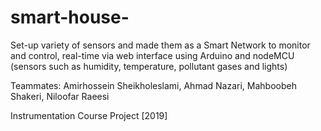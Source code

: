 # smart-house-
Set-up variety of sensors and made them as a Smart Network to monitor and control, real-time via web interface using Arduino and nodeMCU (sensors such as humidity, temperature, pollutant gases and lights) 

Teammates: Amirhossein Sheikholeslami, Ahmad Nazari, Mahboobeh Shakeri, Niloofar Raeesi

Instrumentation Course Project [2019]
